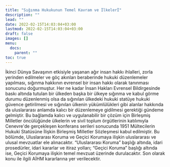 ```yaml
---
title: "Sığınma Hukukunun Temel Kavram ve İlkelerİ"
description: ""
lead: ""
date: 2022-02-15T14:03:04+03:00
lastmod: 2022-02-15T14:03:04+03:00
draft: false
images: []
menu:
  docs:
    parent: ""
toc: true
---
```


İkinci Dünya Savaşının etkisiyle yaşanan ağır insan hakkı ihlalleri, zorla yerinden edilmeler ve göç akınları beraberinde hukuki düzenlemeler yapılması, sığınma hakkının evrensel bir insan hakkı olarak tanınması sonucunu doğurmuştur. Her ne kadar İnsan Hakları Evrensel Bildirgesinde baskı altında tutulan bir ülkeden başka bir ülkeye sığınma ve kabul görme durumu düzenlenmiş olsa da sığınılan ülkedeki hukuki statüye hukuki güvence getirilmesi ve sığınılan ülkenin yükümlülükleri gibi alanlar hakkında da uluslararası anlamda kalıcı bir düzenlemeye gidilmesi gerektiği gündeme gelmiştir. Bu bağlamda kalıcı ve uygulanabilir bir çözüm için Birleşmiş Milletler öncülüğünde ülkelerin ve sivil toplum örgütlerinin katılımıyla Cenevre'de gerçekleşen konferans serileri sonucunda 1951 Mültecilerin Hukuki Statüsüne İlişkin Birleşmiş Milletler Sözleşmesi kabul edilmiştir.
Bu bölümde, Uluslararası Koruma ve Geçici Korumaya ilişkin uluslararası ve ulusal mevzuatlar ele alınacaktır. “Uluslararası Koruma” başlığı altında, idari prosedürler, idari kararlar ve itiraz yolları; “Geçici Koruma” başlığı altında ise, Geçici Korumaya ilişkin temel mevzuat üzerinde durulacaktır. Son olarak konu ile ilgili AİHM kararlarına yer verilecektir. 

